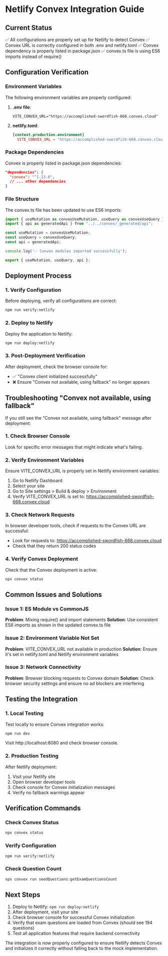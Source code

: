 # Netlify Convex Integration Guide

## Current Status
✅ All configurations are properly set up for Netlify to detect Convex
✅ Convex URL is correctly configured in both .env and netlify.toml
✅ Convex dependency is properly listed in package.json
✅ convex.ts file is using ES6 imports instead of require()

## Configuration Verification

### Environment Variables
The following environment variables are properly configured:

1. **.env file**:
   ```
   VITE_CONVEX_URL="https://accomplished-swordfish-668.convex.cloud"
   ```

2. **netlify.toml**:
   ```toml
   [context.production.environment]
     VITE_CONVEX_URL = "https://accomplished-swordfish-668.convex.cloud"
   ```

### Package Dependencies
Convex is properly listed in package.json dependencies:
```json
"dependencies": {
  "convex": "^1.13.0",
  // ... other dependencies
}
```

### File Structure
The convex.ts file has been updated to use ES6 imports:
```typescript
import { useMutation as convexUseMutation, useQuery as convexUseQuery } from "convex/react";
import { api as generatedApi } from "../../convex/_generated/api";

const useMutation = convexUseMutation;
const useQuery = convexUseQuery;
const api = generatedApi;

console.log('✅ Convex modules imported successfully');

export { useMutation, useQuery, api };
```

## Deployment Process

### 1. Verify Configuration
Before deploying, verify all configurations are correct:
```bash
npm run verify:netlify
```

### 2. Deploy to Netlify
Deploy the application to Netlify:
```bash
npm run deploy:netlify
```

### 3. Post-Deployment Verification
After deployment, check the browser console for:
- ✅ "Convex client initialized successfully"
- ❌ Ensure "Convex not available, using fallback" no longer appears

## Troubleshooting "Convex not available, using fallback"

If you still see the "Convex not available, using fallback" message after deployment:

### 1. Check Browser Console
Look for specific error messages that might indicate what's failing.

### 2. Verify Environment Variables
Ensure VITE_CONVEX_URL is properly set in Netlify environment variables:
1. Go to Netlify Dashboard
2. Select your site
3. Go to Site settings > Build & deploy > Environment
4. Verify VITE_CONVEX_URL is set to: https://accomplished-swordfish-668.convex.cloud

### 3. Check Network Requests
In browser developer tools, check if requests to the Convex URL are successful:
- Look for requests to: https://accomplished-swordfish-668.convex.cloud
- Check that they return 200 status codes

### 4. Verify Convex Deployment
Check that the Convex deployment is active:
```bash
npx convex status
```

## Common Issues and Solutions

### Issue 1: ES Module vs CommonJS
**Problem**: Mixing require() and import statements
**Solution**: Use consistent ES6 imports as shown in the updated convex.ts file

### Issue 2: Environment Variable Not Set
**Problem**: VITE_CONVEX_URL not available in production
**Solution**: Ensure it's set in netlify.toml and Netlify environment variables

### Issue 3: Network Connectivity
**Problem**: Browser blocking requests to Convex domain
**Solution**: Check browser security settings and ensure no ad blockers are interfering

## Testing the Integration

### 1. Local Testing
Test locally to ensure Convex integration works:
```bash
npm run dev
```
Visit http://localhost:8080 and check browser console.

### 2. Production Testing
After Netlify deployment:
1. Visit your Netlify site
2. Open browser developer tools
3. Check console for Convex initialization messages
4. Verify no fallback warnings appear

## Verification Commands

### Check Convex Status
```bash
npx convex status
```

### Verify Configuration
```bash
npm run verify:netlify
```

### Check Question Count
```bash
npx convex run seedQuestions:getExamQuestionsCount
```

## Next Steps

1. Deploy to Netlify: `npm run deploy:netlify`
2. After deployment, visit your site
3. Check browser console for successful Convex initialization
4. Verify that exam questions are loaded from Convex (should see 194 questions)
5. Test all application features that require backend connectivity

The integration is now properly configured to ensure Netlify detects Convex and initializes it correctly without falling back to the mock implementation.